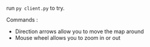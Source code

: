 run ```py client.py``` to try.

Commands :
* Direction arrows allow you to move the map around
* Mouse wheel allows you to zoom in or out
